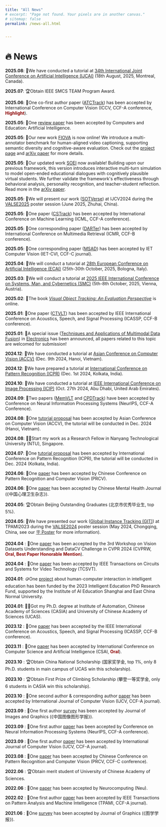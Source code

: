 ```yaml
---
title: "All News"
# excerpt: "Page not found. Your pixels are in another canvas."
# sitemap: false
permalink: /news-all.html


---
```


# 🔥 News

**2025.08**: 📣We have conducted a tutorial at [34th International Joint Conference on Artificial Intelligence (IJCAI)](https://2025.ijcai.org/) (18th August, 2025, Montreal, Canada).

**2025.07**: 🏆Obtain IEEE SMCS TEAM Program Award.

**2025.06**: 📝One co-first author paper ([ATCTrack](https://huuuuusy.github.io/#ATCTrack)) has been accepted by International Conference on Computer Vision (ICCV, CCF-A conference, **<font color=DarkRed>Highlight</font>**). 

**2025.05**: 📝One [review paper](https://huuuuusy.github.io/#CEAI-adaptive) has been accepted by Computers and Education: Artificial Intelligence. 

**2025.05**: 📣Our new work [FIOVA](https://huuuuusy.github.io/#FIOVA) is now online! We introduce a multi-annotator benchmark for human-aligned video captioning, supporting semantic diversity and cognitive-aware evaluation. Check out the [project page](https://huuuuusy.github.io/fiova/) and [arXiv paper](https://arxiv.org/pdf/2410.15270) for more details.

**2025.05**: 📣Our updated work [SOEI](https://huuuuusy.github.io/#SOEI) now available! Building upon our previous framework, this version introduces interactive multi-turn simulation to model open-ended educational dialogues with cognitively plausible virtual students. We further validate the framework's effectiveness through behavioral analysis, personality recognition, and teacher-student reflection. Read more in the [arXiv paper](https://arxiv.org/pdf/2410.15701).

**2025.05**: 📣We will present our work ([SOTVerse](https://huuuuusy.github.io/#SOTVerse)) at IJCV2024 during the [VALSE2025](https://valser.org/2025/) poster session (June 2025, Zhuhai, China).

**2025.05**: 📝One paper ([CSTrack](https://huuuuusy.github.io/#CSTrack)) has been accepted by International Conference on Machine Learning (ICML, CCF-A conference). 

**2025.05**: 📝One corresponding paper ([DARTer](https://huuuuusy.github.io/#DARTer)) has been accepted by International Conference on Multimedia Retrieval (ICMR, CCF-B conference).

**2025.05**: 📝One corresponding paper ([MSAD](https://huuuuusy.github.io/#MSAD)) has been accepted by IET Computer Vision (IET-CVI, CCF-C journal).

**2025.04**: 📣We will conduct a tutorial at [28th European Conference on Artificial Intelligence (ECAI)](https://ecai2025.org/) (25th-30th October, 2025, Bologna, Italy).

**2025.03**: 📣We will conduct a tutorial at [2025 IEEE International Conference on Systems, Man, and Cybernetics (SMC)](https://www.ieeesmc2025.org/) (5th-8th October, 2025, Vienna, Austria).

**2025.02**: 📖The book [*Visual Object Tracking: An Evaluation Perspective*](https://link.springer.com/book/9789819645572) is online.

**2025.01**: 📝One paper ([CTVLT](https://huuuuusy.github.io/#ICASSP25)) has been accepted by IEEE International Conference on Acoustics, Speech, and Signal Processing (ICASSP, CCF-B conference). 

**2025.01**: 📣A special issue ([Techniques and Applications of Multimodal Data Fusion](https://www.mdpi.com/journal/electronics/special_issues/QVWA4F5H4E)) in [Electronics](https://www.mdpi.com/journal/electronics) has been announced, all papers related to this topic are welcomed for submission!

**2024.12**: 📣We have conducted a tutorial at [Asian Conference on Computer Vision (ACCV)](https://accv2024.org/) (Dec. 9th 2024, Hanoi, Vietnam). 

**2024.12**: 📣We have prepared a tutorial at [International Conference on Pattern Recognition (ICPR)](https://icpr2024.org/) (Dec. 1st 2024, Kolkata, India). 

**2024.10**: 📣We have conducted a tutorial at [IEEE International Conference on Image Processing (ICIP)](https://2024.ieeeicip.org/) (Oct. 27th 2024, Abu Dhabi, United Arab Emirates).

**2024.09**: 📝Two papers ([MemVLT](https://huuuuusy.github.io/#MemVLT) and [CPDTrack](https://huuuuusy.github.io/#CPDTrack)) have been accepted by Conference on Neural Information Processing Systems (NeurIPS, CCF-A Conference).

**2024.08**: 📣One [tutorial proposal](https://accv2024.org/) has been accepted by Asian Conference on Computer Vision (ACCV), the tutorial will be conducted in Dec. 2024 (Hanoi, Vietnam).

**2024.08**: 👩‍💻Start my work as a Research Fellow in Nanyang Technological University (NTU), Singapore.

**2024.07**: 📣One [tutorial proposal](https://icpr2024.org/tutorials.html) has been accepted by International Conference on Pattern Recognition (ICPR), the tutorial will be conducted in Dec. 2024 (Kolkata, India).

**2024.06**: 📝One [paper](https://huuuuusy.github.io/#VSLLM) has been accepted by Chinese Conference on Pattern Recognition and Computer Vision (PRCV).

**2024.06**: 📝One [paper](https://huuuuusy.github.io/#IGBA) has been accepted by Chinese Mental Health Journal (《中国心理卫生杂志》). 

**2024.05**: 🏆Obtain Beijing Outstanding Graduates (北京市优秀毕业生, top 5%).

<!-- **2024.05**: 📖Invited by Springer, I will complete a book in Dec. 2024 with [Prof. Xin Zhao](https://www.xinzhaoai.com/) and [Prof. Xucheng Yin](https://scce.ustb.edu.cn/shiziduiwu/jiaoshixinxi/2018-04-12/62.html) (title: *Visual Object Tracking - An Evaluation Perspective*). -->

**2024.05**: 📣We have presented our work ([Global Instance Tracking (GIT)](https://huuuuusy.github.io/#GIT)) at TPAMI2023 during the [VALSE2024](http://www.valser.org/2024/#/) poster session (May 2024, Chongqing, China, see our [🪧 Poster](https://huuuuusy.github.io/files/VALSE24Poster-364.pdf) for more information).

**2024.04** : 📝One [paper](https://huuuuusy.github.io/#DTLLM) has been accepted by the 3rd Workshop on Vision Datasets Understanding and DataCV Challenge in CVPR 2024 (CVPRW, **<font color=DarkRed>Oral, Best Paper Honorable Mention</font>**).

**2024.04** : 📝One [paper](https://huuuuusy.github.io/#AWCV) has been accepted by IEEE Transactions on Circuits and Systems for Video Technology (TCSVT).

**2024.01**: 🪙One [project](https://huuuuusy.github.io/#IEPRF23) about human-computer interaction in intelligent education has been funded by the 2023 Intelligent Education PhD Research Fund, supported by the Institute of AI Education Shanghai and East China Normal University.

**2024.01**: 👩‍🎓Got my Ph.D. degree at Institute of Automation, Chinese Academy of Sciences (CASIA) and University of Chinese Academy of Sciences (UCAS).

**2023.12** : 📝One [paper](https://huuuuusy.github.io/#ICASSP24) has been accepted by the IEEE International Conference on Acoustics, Speech, and Signal Processing (ICASSP, CCF-B conference).

<!-- * **2023.11** : 👩‍🎓Passed the doctoral thesis defense with unanimous distinction. -->

**2023.11** : 📝One [paper](https://huuuuusy.github.io/#CSAI23) has been accepted by International Conference on Computer Science and Artificial Intelligence (CSAI, **<font color=DarkRed>Oral</font>**).

**2023.10** : 🏆Obtain China National Scholarship (国家奖学金, top 1%, only 8 Ph.D. students in main campus of UCAS win this scholarship).

**2023.10** : 🏆Obtain First Prize of Climbing Scholarship (攀登一等奖学金, only 6 students in CASIA win this scholarship).

**2023.10** : 📝One second author & corresponding author [paper](https://huuuuusy.github.io/#BioDrone) has been accepted by International Journal of Computer Vision (IJCV, CCF-A journal).

**2023.09** : 📝One first author [survey](https://huuuuusy.github.io/#JIG-survey) has been accepted by Journal of Images and Graphics (《中国图像图形学报》). 

**2023.09** : 📝One first author [paper](https://huuuuusy.github.io/#MGIT) has been accepted by Conference on Neural Information Processing Systems (NeurIPS, CCF-A conference).

**2023.09** : 📝One first author [paper](https://huuuuusy.github.io/#SOTVerse) has been accepted by International Journal of Computer Vision (IJCV, CCF-A journal). 

**2023.08** : 📝One [paper](https://huuuuusy.github.io/#PRCV23) has been accepted by Chinese Conference on Pattern Recognition and Computer Vision (PRCV, CCF-C conference).

**2022.06** : 🏆Obtain merit student of University of Chinese Academy of Sciences.

**2022.06** : 📝One [paper](https://huuuuusy.github.io/#Neu22) has been accepted by Neurocomputing (Neu). 

**2022.02** : 📝One first author [paper](https://huuuuusy.github.io/#GIT) has been accepted by IEEE Transactions on Pattern Analysis and Machine Intelligence (TPAMI, CCF-A journal). 

**2021.06** : 📝One [survey](https://huuuuusy.github.io/#VTT) has been accepted by Journal of Graphics (《图学学报》). 

<!-- * **2024.04**: 📣I intend to continuously update my learning notes of cognitive neuroscience in computer vision on [Zhihu](https://www.zhihu.com/column/c_1759735332218912768), and the textbook I have chosen is "[Understanding Vision: Theory, Models, and Data](https://academic.oup.com/book/8719)" by [Prof. Zhaoping Li](https://www.lizhaoping.org/Home.html).  I encourage interested researchers to join the discussion. -->

<script type="text/javascript">
  var GOOG_FIXURL_LANG = 'en';
  var GOOG_FIXURL_SITE = '{{ site.url }}'
</script>
<script type="text/javascript"
  src="//linkhelp.clients.google.com/tbproxy/lh/wm/fixurl.js">
</script>
